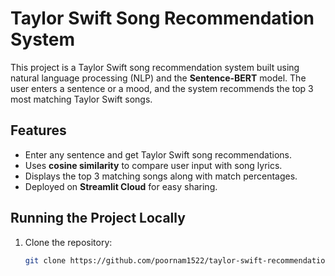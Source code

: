 # Taylor Swift Song Recommendation System
 

This project is a Taylor Swift song recommendation system built using natural language processing (NLP) and the **Sentence-BERT** model. The user enters a sentence or a mood, and the system recommends the top 3 most matching Taylor Swift songs.

## Features

- Enter any sentence and get Taylor Swift song recommendations.
- Uses **cosine similarity** to compare user input with song lyrics.
- Displays the top 3 matching songs along with match percentages.
- Deployed on **Streamlit Cloud** for easy sharing.

## Running the Project Locally

1. Clone the repository:
   ```bash
   git clone https://github.com/poornam1522/taylor-swift-recommendation.git
